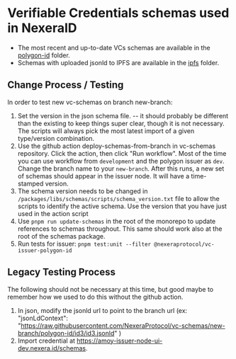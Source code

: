 # Verifiable Credentials schemas used in NexeraID

- The most recent and up-to-date VCs schemas are available in the [polygon-id](./polygon-id) folder.
- Schemas with uploaded jsonld to IPFS are available in the [ipfs](./ipfs) folder.

## Change Process / Testing

In order to test new vc-schemas on branch new-branch:

1. Set the version in the json schema file. -- it should probably be different than the existing to keep things super clear, though it is not necessary. The scripts will always pick the most latest import of a given type/version combination.
2. Use the github action deploy-schemas-from-branch in vc-schemas repository. Click the action, then click "Run workflow". Most of the time you can use workflow from `development` and the polygon issuer as `dev`. Change the branch name to your `new-branch`. After this runs, a new set of schemas should appear in the issuer node. It will have a time-stamped version.
3. The schema version needs to be changed in `/packages/libs/schemas/scripts/schema_version.txt` file to allow the scripts to identify the active schema. Use the version that you have just used in the action script
4. Use `pnpm run update-schemas` in the root of the monorepo to update references to schemas throughout. This same should work also at the root of the schemas package.
5. Run tests for issuer: `pnpm test:unit --filter @nexeraprotocol/vc-issuer-polygon-id`

## Legacy Testing Process

The following should not be necessary at this time, but good maybe to remember how we used to do this without the github action.

1. In json, modify the jsonld url to point to the branch url (ex: "jsonLdContext": "<https://raw.githubusercontent.com/NexeraProtocol/vc-schemas/new-branch/polygon-id/id3/id3.jsonld>"
   )
2. Import credential at <https://amoy-issuer-node-ui-dev.nexera.id/schemas>.
